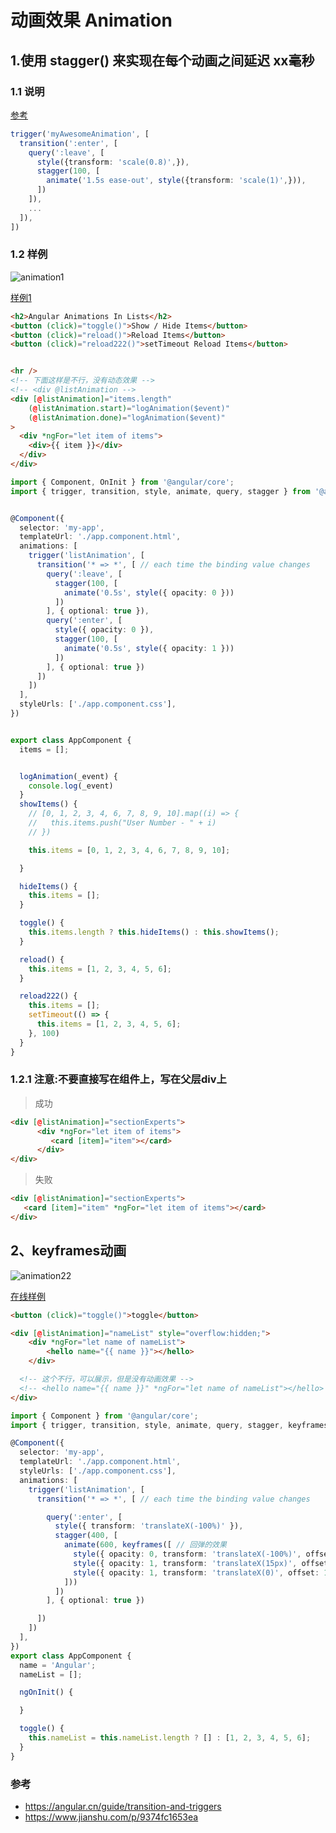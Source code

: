动画效果 Animation
==

## 1.使用 stagger() 来实现在每个动画之间延迟 xx毫秒

### 1.1 说明
[参考](https://stackoverflow.com/a/45360755)
```ts
trigger('myAwesomeAnimation', [
  transition(':enter', [
    query(':leave', [
      style({transform: 'scale(0.8)',}),
      stagger(100, [
        animate('1.5s ease-out', style({transform: 'scale(1)',})),
      ])
    ]),
    ...
  ]),
])
```

### 1.2 样例

![animation1](https://user-images.githubusercontent.com/16630659/54354618-13086e80-4692-11e9-9056-9be1768e3822.gif)

[样例1](https://stackblitz.com/edit/angular-list-animations-stagger)  
```html
<h2>Angular Animations In Lists</h2>
<button (click)="toggle()">Show / Hide Items</button>
<button (click)="reload()">Reload Items</button>
<button (click)="reload222()">setTimeout Reload Items</button>


<hr />
<!-- 下面这样是不行，没有动态效果 -->
<!-- <div @listAnimation -->
<div [@listAnimation]="items.length"
    (@listAnimation.start)="logAnimation($event)"
    (@listAnimation.done)="logAnimation($event)"
>
  <div *ngFor="let item of items">
    <div>{{ item }}</div>
  </div>
</div>
```

```ts
import { Component, OnInit } from '@angular/core';
import { trigger, transition, style, animate, query, stagger } from '@angular/animations';


@Component({
  selector: 'my-app',
  templateUrl: './app.component.html',
  animations: [
    trigger('listAnimation', [
      transition('* => *', [ // each time the binding value changes
        query(':leave', [
          stagger(100, [
            animate('0.5s', style({ opacity: 0 }))
          ])
        ], { optional: true }),
        query(':enter', [
          style({ opacity: 0 }),
          stagger(100, [
            animate('0.5s', style({ opacity: 1 }))
          ])
        ], { optional: true })
      ])
    ])
  ],
  styleUrls: ['./app.component.css'],
})


export class AppComponent {
  items = [];


  logAnimation(_event) {
    console.log(_event)
  }
  showItems() {
    // [0, 1, 2, 3, 4, 6, 7, 8, 9, 10].map((i) => {
    //   this.items.push("User Number - " + i)
    // })

    this.items = [0, 1, 2, 3, 4, 6, 7, 8, 9, 10];

  }

  hideItems() {
    this.items = [];
  }

  toggle() {
    this.items.length ? this.hideItems() : this.showItems();
  }

  reload() {
    this.items = [1, 2, 3, 4, 5, 6];
  }

  reload222() {
    this.items = [];
    setTimeout(() => {
      this.items = [1, 2, 3, 4, 5, 6];
    }, 100)
  }
}
```

### 1.2.1 注意:不要直接写在组件上，写在父层div上
> 成功
```html
<div [@listAnimation]="sectionExperts">
      <div *ngFor="let item of items">
         <card [item]="item"></card>
      </div>
</div>
```

> 失败
```html
<div [@listAnimation]="sectionExperts">
   <card [item]="item" *ngFor="let item of items"></card>
</div>
```

## 2、keyframes动画

![animation22](https://user-images.githubusercontent.com/16630659/54354617-13086e80-4692-11e9-904c-4ed26404be58.gif)

[在线样例](https://stackblitz.com/edit/angular-list-animation-keyframes)

```html
<button (click)="toggle()">toggle</button>

<div [@listAnimation]="nameList" style="overflow:hidden;">
	<div *ngFor="let name of nameList">
		<hello name="{{ name }}"></hello>
	</div>

  <!-- 这个不行，可以展示，但是没有动画效果 -->
  <!-- <hello name="{{ name }}" *ngFor="let name of nameList"></hello> -->
</div>
```

```ts
import { Component } from '@angular/core';
import { trigger, transition, style, animate, query, stagger, keyframes } from '@angular/animations';

@Component({
  selector: 'my-app',
  templateUrl: './app.component.html',
  styleUrls: ['./app.component.css'],
  animations: [
    trigger('listAnimation', [
      transition('* => *', [ // each time the binding value changes

        query(':enter', [
          style({ transform: 'translateX(-100%)' }),
          stagger(400, [
            animate(600, keyframes([ // 回弹的效果
              style({ opacity: 0, transform: 'translateX(-100%)', offset: 0 }),
              style({ opacity: 1, transform: 'translateX(15px)', offset: 0.3 }),
              style({ opacity: 1, transform: 'translateX(0)', offset: 1.0 })
            ]))
          ])
        ], { optional: true })

      ])
    ])
  ],
})
export class AppComponent {
  name = 'Angular';
  nameList = [];

  ngOnInit() {

  }

  toggle() {
    this.nameList = this.nameList.length ? [] : [1, 2, 3, 4, 5, 6];
  }
}
```




### 参考
- https://angular.cn/guide/transition-and-triggers
- https://www.jianshu.com/p/9374fc1653ea
